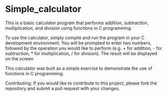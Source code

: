 # Simple_calculator

This is a basic calculator program that performs addition, subtraction, multiplication, and division using functions in C programming.

To use the calculator, simply compile and run the program in your C development environment. You will be prompted to enter two numbers, followed by the operation you would like to perform (e.g. + for addition, - for subtraction, * for multiplication, / for division). The result will be displayed on the screen

This calculator was built as a simple exercise to demonstrate the use of functions in C programming.

Contributing: If you would like to contribute to this project, please fork the repository and submit a pull request with your changes.
